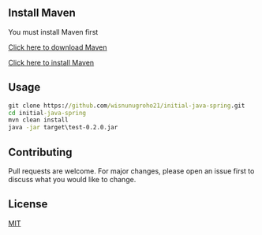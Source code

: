 ## Install Maven
You must install Maven first

[Click here to download Maven](https://maven.apache.org/download.cgi)

[Click here to install Maven](https://maven.apache.org/install.html)

## Usage
```cmd
git clone https://github.com/wisnunugroho21/initial-java-spring.git
cd initial-java-spring
mvn clean install
java -jar target\test-0.2.0.jar
```

## Contributing
Pull requests are welcome. For major changes, please open an issue first to discuss what you would like to change.

## License
[MIT](https://choosealicense.com/licenses/mit/)
